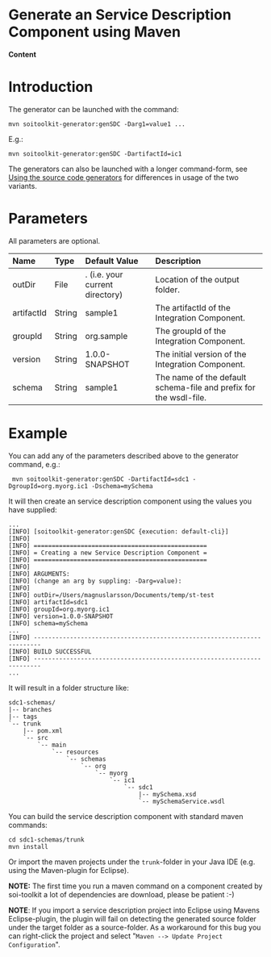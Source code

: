 # Generate an Service Description Component using Maven #

**Content**


# Introduction #

The generator can be launched with the command:

```
mvn soitoolkit-generator:genSDC -Darg1=value1 ...
```

E.g.:

```
mvn soitoolkit-generator:genSDC -DartifactId=ic1
```

The generators can also be launched with a longer command-form, see [Using the source code generators](UG_UsingGenerators.md) for differences in usage of the two variants.


# Parameters #

All parameters are optional.

| **Name** | **Type** | **Default Value** | **Description** |
|:---------|:---------|:------------------|:----------------|
| outDir   | File     | . (i.e. your current directory) | Location of the output folder. |
| artifactId | String   | sample1           | The artifactId of the Integration Component.  |
| groupId  | String   | org.sample        | The groupId of the Integration Component. |
| version  | String   | 1.0.0-SNAPSHOT    | The initial version of the Integration Component. |
| schema   | String   | sample1           | The name of the default schema-file and prefix for the wsdl-file.  |

# Example #

You can add any of the parameters described above to the generator command, e.g.:

```
 mvn soitoolkit-generator:genSDC -DartifactId=sdc1 -DgroupId=org.myorg.ic1 -Dschema=mySchema
```

It will then create an service description component using the values you have supplied:

```
...
[INFO] [soitoolkit-generator:genSDC {execution: default-cli}]
[INFO] 
[INFO] ================================================
[INFO] = Creating a new Service Description Component =
[INFO] ================================================
[INFO] 
[INFO] ARGUMENTS:
[INFO] (change an arg by suppling: -Darg=value):
[INFO] 
[INFO] outDir=/Users/magnuslarsson/Documents/temp/st-test
[INFO] artifactId=sdc1
[INFO] groupId=org.myorg.ic1
[INFO] version=1.0.0-SNAPSHOT
[INFO] schema=mySchema
...
[INFO] ------------------------------------------------------------------------
[INFO] BUILD SUCCESSFUL
[INFO] ------------------------------------------------------------------------
...
```

It will result in a folder structure like:

```
sdc1-schemas/
|-- branches
|-- tags
`-- trunk
    |-- pom.xml
    `-- src
        `-- main
            `-- resources
                `-- schemas
                    `-- org
                        `-- myorg
                            `-- ic1
                                `-- sdc1
                                    |-- mySchema.xsd
                                    `-- mySchemaService.wsdl
```


You can build the service description component with standard maven commands:

```
cd sdc1-schemas/trunk
mvn install
```

Or import the maven projects under the `trunk`-folder in your Java IDE (e.g. using the Maven-plugin for Eclipse).

**NOTE:** The first time you run a maven command on a component created by soi-toolkit a lot of dependencies are download, please be patient :-)

**NOTE**: If you import a service description project into Eclipse using Mavens Eclipse-plugin, the plugin will fail on detecting the generated source folder under the target folder as a source-folder. As a workaround for this bug you can right-click the project and select "`Maven --> Update Project Configuration`".